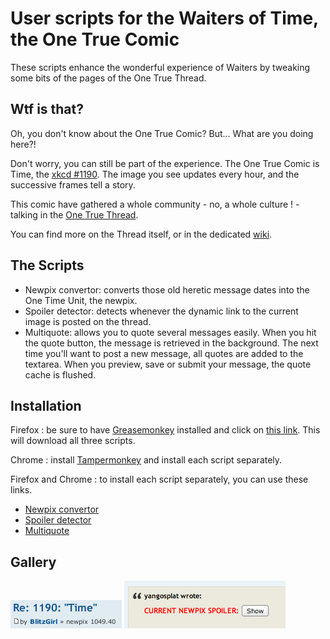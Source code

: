 User scripts for the Waiters of Time, the One True Comic
========================================================

These scripts enhance the wonderful experience of Waiters by tweaking some bits
of the pages of the One True Thread.


Wtf is that?
------------

Oh, you don't know about the One True Comic? But... What are you doing here?!

Don't worry, you can still be part of the experience. The One True Comic is
Time, the [xkcd #1190](http://xkcd.com/1190/). The image you see updates every
hour, and the successive frames tell a story.

This comic have gathered a whole community - no, a whole culture ! - talking in
the [One True Thread](http://forums.xkcd.com/viewtopic.php?f=7&t=101043).

You can find more on the Thread itself, or in the dedicated
[wiki](http://xkcd-time.wikia.com/wiki/XKCD_Time_Wiki).


The Scripts
-----------

 * Newpix convertor: converts those old heretic message dates into the One Time
   Unit, the newpix.
 * Spoiler detector: detects whenever the dynamic link to the current image is
   posted on the thread.
 * Multiquote: allows you to quote several messages easily. When you hit the
   quote button, the message is retrieved in the background. The next time
   you'll want to post a new message, all quotes are added to the textarea. When
   you preview, save or submit your message, the quote cache is flushed.


Installation
------------

Firefox : be sure to have
[Greasemonkey](https://addons.mozilla.org/firefox/addon/greasemonkey/) installed
and click on [this link](http://88.191.116.37/xkcd/timescripts.user.js). This
will download all three scripts.

Chrome : install [Tampermonkey](http://tampermonkey.net/) and install each
script separately.

Firefox and Chrome : to install each script separately, you can use these links.
 * [Newpix convertor](http://88.191.116.37/xkcd/newpix-convertor.user.js)
 * [Spoiler detector](http://88.191.116.37/xkcd/spoiler-detector.user.js)
 * [Multiquote](http://88.191.116.37/xkcd/multiquote.user.js)


Gallery
-------

![the newpix convertor](doc/newpix-convertor.png)
![the spoiler detector](doc/spoiler-detector.png)
